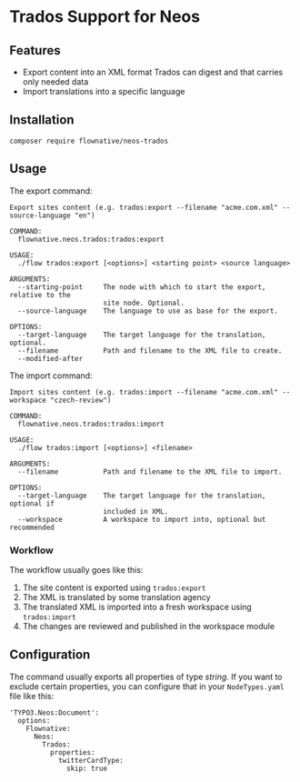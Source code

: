 # Trados Support for Neos

## Features

* Export content into an XML format Trados can digest and that carries only needed data
* Import translations into a specific language

## Installation

`composer require flownative/neos-trados`

## Usage

The export command:

    Export sites content (e.g. trados:export --filename "acme.com.xml" --source-language "en")
    
    COMMAND:
      flownative.neos.trados:trados:export
    
    USAGE:
      ./flow trados:export [<options>] <starting point> <source language>
    
    ARGUMENTS:
      --starting-point     The node with which to start the export, relative to the
                           site node. Optional.
      --source-language    The language to use as base for the export.
    
    OPTIONS:
      --target-language    The target language for the translation, optional.
      --filename           Path and filename to the XML file to create.
      --modified-after

The import command:

    Import sites content (e.g. trados:import --filename "acme.com.xml" --workspace "czech-review")
    
    COMMAND:
      flownative.neos.trados:trados:import
    
    USAGE:
      ./flow trados:import [<options>] <filename>
    
    ARGUMENTS:
      --filename           Path and filename to the XML file to import.
    
    OPTIONS:
      --target-language    The target language for the translation, optional if
                           included in XML.
      --workspace          A workspace to import into, optional but recommended

### Workflow

The workflow usually goes like this:

1. The site content is exported using `trados:export`
2. The XML is translated by some translation agency
3. The translated XML is imported into a fresh workspace using `trados:import`
4. The changes are reviewed and published in the workspace module

## Configuration

The command usually exports all properties of type _string_. If you want to exclude
certain properties, you can configure that in your `NodeTypes.yaml` file like this:

    'TYPO3.Neos:Document':
      options:
        Flownative:
          Neos:
            Trados:
              properties:
                twitterCardType:
                  skip: true
